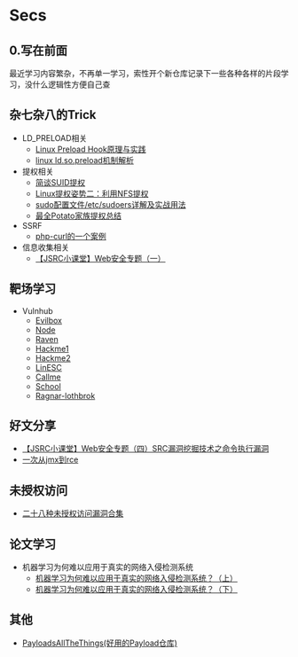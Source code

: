 # Secs

## 0.写在前面

​	最近学习内容繁杂，不再单一学习，索性开个新仓库记录下一些各种各样的片段学习，没什么逻辑性方便自己查


## 杂七杂八的Trick

- LD_PRELOAD相关
  - [Linux Preload Hook原理与实践](https://github.com/Y4tacker/Secs/blob/main/%E6%9D%82%E4%B8%83%E6%9D%82%E5%85%AB%E7%9A%84Trick/Linux%20Preload%20Hook%E5%8E%9F%E7%90%86%E4%B8%8E%E5%AE%9E%E8%B7%B5/index.md)
  - [linux ld.so.preload机制解析](https://zhuanlan.zhihu.com/p/575574549)
- 提权相关
  - [简谈SUID提权](https://zhuanlan.zhihu.com/p/373352345)
  - [Linux提权姿势二：利用NFS提权](https://cloud.tencent.com/developer/inventory/6764/article/1708369)
  - [sudo配置文件/etc/sudoers详解及实战用法](https://blog.csdn.net/field_yang/article/details/51547804)
  - [最全Potato家族提权总结](https://mp.weixin.qq.com/s?__biz=Mzg2ODYxMzY3OQ==&mid=2247490866&idx=1&sn=00fda0a83a521ab4773e024f627bafeb&chksm=cea8f672f9df7f64e45acb7902297f51aec88edb54110fde35d9dde60f50664365af9b107981&mpshare=1&scene=1&srcid=1207CVGEd4PgMadxWUFK2xUB&sharer_sharetime=1670373132287&sharer_shareid=52185258fb750059aa42ee7e5101e6f6#rd)
- SSRF
  - [php-curl的一个案例](https://github.com/Y4tacker/Secs/blob/main/%E6%9D%82%E4%B8%83%E6%9D%82%E5%85%AB%E7%9A%84Trick/SSRF/php_curl/index.md)
- 信息收集相关
  - [【JSRC小课堂】Web安全专题（一）](https://mp.weixin.qq.com/s?__biz=MjM5OTk2MTMxOQ==&mid=2727832089&idx=1&sn=fb15a15bad60a42fe8ae11345a0e328c&chksm=8050bd91b72734877045c2b1e5437a81c09e4e21fa8e43db09dd90a7e14e3f45cec34850cc14&scene=21#wechat_redirect)

## 靶场学习

- Vulnhub
  - [Evilbox](https://github.com/Y4tacker/Secs/tree/main/%E9%9D%B6%E5%9C%BA%E5%AD%A6%E4%B9%A0/Vulnhub/EvilboxOne)
  - [Node](https://github.com/Y4tacker/Secs/blob/main/%E9%9D%B6%E5%9C%BA%E5%AD%A6%E4%B9%A0/Vulnhub/Node/node.md)
  - [Raven](https://github.com/Y4tacker/Secs/blob/main/%E9%9D%B6%E5%9C%BA%E5%AD%A6%E4%B9%A0/Vulnhub/Raven/raven.md)
  - [Hackme1](https://github.com/Y4tacker/Secs/blob/main/%E9%9D%B6%E5%9C%BA%E5%AD%A6%E4%B9%A0/Vulnhub/Hackme1/index.md)
  - [Hackme2](https://github.com/Y4tacker/Secs/blob/main/%E9%9D%B6%E5%9C%BA%E5%AD%A6%E4%B9%A0/Vulnhub/Hackme2/index.md)
  - [LinESC](https://github.com/Y4tacker/Secs/blob/main/%E9%9D%B6%E5%9C%BA%E5%AD%A6%E4%B9%A0/Vulnhub/LinESC/index.md)
  - [Callme](https://github.com/Y4tacker/Secs/blob/main/%E9%9D%B6%E5%9C%BA%E5%AD%A6%E4%B9%A0/Vulnhub/Callme/index.md)
  - [School](https://github.com/Y4tacker/Secs/blob/main/%E9%9D%B6%E5%9C%BA%E5%AD%A6%E4%B9%A0/Vulnhub/School/index.md)
  - [Ragnar-lothbrok](https://github.com/Y4tacker/Secs/blob/main/%E9%9D%B6%E5%9C%BA%E5%AD%A6%E4%B9%A0/Vulnhub/Ragnar-lothbrok/index.md)

## 好文分享
- [【JSRC小课堂】Web安全专题（四）SRC漏洞挖掘技术之命令执行漏洞](https://mp.weixin.qq.com/s/9cXGR7tlN_OAP-dMyZyHEw)
- [一次从jmx到rce](https://mp.weixin.qq.com/s?__biz=MzIwMzIyMjYzNA==&mid=2247506824&idx=1&sn=1bff6060290c0fdb7fe059cff2c61153&chksm=96d0208da1a7a99b6e61c8e3c332d324c0296bbccf1163cb8a10760e57cd17e150cb23a0e36a&mpshare=1&scene=1&srcid=1220PA2K5MY7dM3gWTr06z4r&sharer_sharetime=1671532238935&sharer_shareid=19374164c9d8647c6159e09a97bb1208#rd)
  

## 未授权访问
- [二十八种未授权访问漏洞合集](https://mp.weixin.qq.com/s?__biz=MzI1NzI5NDM4Mw==&mid=2247494207&idx=1&sn=0e834aa50ee9b3d7d87033b02050349c&chksm=ea1b037fdd6c8a69eabdb991af32e15e8a50c32ba838e1b970af5a988921c55f49970c470893#rd)
## 论文学习

- 机器学习为何难以应用于真实的网络入侵检测系统
  - [机器学习为何难以应用于真实的网络入侵检测系统？（上）](https://github.com/Y4tacker/Secs/blob/main/%E8%AE%BA%E6%96%87%E5%AD%A6%E4%B9%A0/%E6%9C%BA%E5%99%A8%E5%AD%A6%E4%B9%A0%E4%B8%BA%E4%BD%95%E9%9A%BE%E4%BB%A5%E5%BA%94%E7%94%A8%E4%BA%8E%E7%9C%9F%E5%AE%9E%E7%9A%84%E7%BD%91%E7%BB%9C%E5%85%A5%E4%BE%B5%E6%A3%80%E6%B5%8B%E7%B3%BB%E7%BB%9F%EF%BC%9F%EF%BC%88%E4%B8%8A%EF%BC%89/index.md)
  - [机器学习为何难以应用于真实的网络入侵检测系统？（下）](https://mp.weixin.qq.com/s?__biz=MzA4ODYzMjU0NQ==&mid=2652311846&idx=1&sn=5d93c068dab470679e172715ca12ebb1&chksm=8bc48ca8bcb305be5e133b9d644471a7cfb619b5601befa0e5b9e3895894354c4ee415bf99e4&mpshare=1&scene=23&srcid=111285yJ4ALkxxhNslt7IQY4&sharer_sharetime=1668237367354&sharer_shareid=58505d0e4294aa4fa3fc97f46db18590%23rd)



## 其他

- [PayloadsAllTheThings(好用的Payload仓库)](https://github.com/swisskyrepo/PayloadsAllTheThings)
